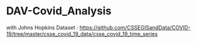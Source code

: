 # DAV-Covid_Analysis
with Johns Hopkins Dataset : https://github.com/CSSEGISandData/COVID-19/tree/master/csse_covid_19_data/csse_covid_19_time_series
